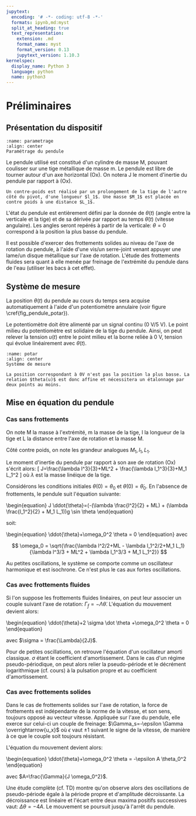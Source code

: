 ```yaml
---
jupytext:
  encoding: '# -*- coding: utf-8 -*-'
  formats: ipynb,md:myst
  split_at_heading: true
  text_representation:
    extension: .md
    format_name: myst
    format_version: 0.13
    jupytext_version: 1.10.3
kernelspec:
  display_name: Python 3
  language: python
  name: python3
---
```


# Préliminaires

## Présentation du dispositif

```{figure} ./images/Mecanique_Pendule.jpg
:name: parametrage
:align: center
Paramétrage du pendule
```

Le pendule utilisé est constitué d'un cylindre de masse M, pouvant coulisser sur une tige métallique de masse m. Le pendule est libre de tourner autour d'un axe horizontal (Ox). On notera J le moment d'inertie du pendule par rapport à (Ox).

````{note} 
Un contre-poids est réalisé par un prolongement de la tige de l'autre côté du pivot, d'une longueur $l_1$. Une masse $M_1$ est placée en contre poids à une distance $L_1$.

````

L'état du pendule est entièrement défini par la donnée de $\theta(t)$ (angle entre la verticale et la tige) et de sa dérivée par rapport au temps $\dot \theta(t)$ (vitesse angulaire). Les angles seront repérés à partir de la verticale: $\theta=0$ correspond à la position la plus basse du pendule.

Il est possible d'exercer des frottements solides au niveau de l'axe de rotation du pendule, à l'aide d'une vis/un serre-joint venant appuyer une lame/un disque métallique sur l'axe de rotation. L'étude des frottements fluides sera quant à elle menée par freinage de l'extrémité du pendule dans de l'eau (utiliser les bacs à cet effet).

## Système de mesure
La position $\theta(t)$ du pendule au cours du temps sera acquise automatiquement à l'aide d'un potentiomètre annulaire (voir figure \cref{fig_pendule_potar}).

Le potentiomètre doit être alimenté par un signal continu (0 V/5 V). Le  point milieu du potentiomètre est solidaire de la tige du pendule. Ainsi, on peut relever la tension $u(t)$ entre le point milieu et la borne reliée à 0 V, tension qui évolue linéairement avec $\theta(t)$.

```{figure} ./images/Mecanique_Pendule_Potentiometre.jpg
:name: potar
:align: center
Système de mesure
```

```{note}
La position correspondant à 0V n'est pas la position la plus basse. La relation $theta(u)$ est donc affine et nécessitera un étalonnage par deux points au moins.

```

## Mise en équation du pendule

### Cas sans frottements
On note M la masse à l'extrémité, m la masse de la tige, l la longueur de la tige et L la distance entre l'axe de rotation et la masse M. 

Côté contre poids, on note les grandeur analogues $M_1, l_1, L_1$.

Le moment d'inertie du pendule par rapport à son axe de rotation (Ox) s'écrit alors:
\[
  J=\frac{\lambda l^3}{3}+ML^2 + \frac{\lambda l_1^3}{3}+M_1 L_1^2
\]
où $\lambda$ est la masse linéique de la tige.

Considérons les conditions initiales $\theta(0)=\theta_0$ et $\dot \theta(0)=\dot \theta_0$. En l'absence de frottements, le pendule suit l'équation suivante:

\begin{equation}
  J \ddot{\theta}=(-(\lambda \frac{l^2}{2} + ML) + (\lambda \frac{l_1^2}{2} + M_1 L_1))g \sin \theta
\end{equation}

soit:

\begin{equation}
  \ddot{\theta}+\omega_0^2 \theta = 0
\end{equation}
avec  

$$
\omega_0 = \sqrt{\frac{\lambda l^2/2+ML - \lambda l_1^2/2+M_1 L_1}{\lambda l^3/3 + ML^2 + \lambda l_1^3/3 + M_1 L_1^2}}
$$

Au petites oscillations, le système se comporte comme un oscillateur harmonique et est isochrone. Ce n'est plus le cas aux fortes oscillations.

### Cas avec frottements fluides
Si l'on suppose les frottements fluides linéaires, on peut leur associer un couple suivant l'axe de rotation: $\Gamma_f =-\Lambda \dot \theta$. L'équation du mouvement devient alors:

\begin{equation}
  \ddot{\theta}+2 \sigma \dot \theta +\omega_0^2 \theta = 0
\end{equation}

avec $\sigma = \frac{\Lambda}{2J}$.

Pour de petites oscillations, on retrouve l'équation d'un oscillateur amorti classique. $\sigma$ étant le coefficient d'amortissement. Dans le cas d'un régime pseudo-périodique, on peut alors relier la pseudo-période et le décrément logarithmique (cf. cours) à la pulsation propre et au coefficient d'amortissement.

### Cas avec frottements solides
Dans le cas de frottements solides sur l'axe de rotation, la force de frottements est indépendante de la norme de la vitesse, et son sens, toujours opposé au vecteur vitesse. Appliquée sur l'axe du pendule, elle exerce sur celui-ci un couple de freinage: $\Gamma_s=-\epsilon \Gamma \overrightarrow{u_x}$ où $\epsilon$ vaut $\pm 1$ suivant le signe de la vitesse, de manière à ce que le couple soit toujours résistant.

L'équation du mouvement devient alors:

\begin{equation}
  \ddot{\theta}+\omega_0^2 \theta = -\epsilon A \theta_0^2
\end{equation}

avec $A=\frac{\Gamma}{J \omega_0^2}$.

Une étude complète (cf. TD) montre qu'on observe alors des oscillations de pseudo-période égale à la période propre et d'amplitude décroissante. La décroissance est linéaire et l'écart entre deux maxima positifs successives vaut: $\Delta\theta=-4A$. Le mouvement se poursuit jusqu'à l'arrêt du pendule.